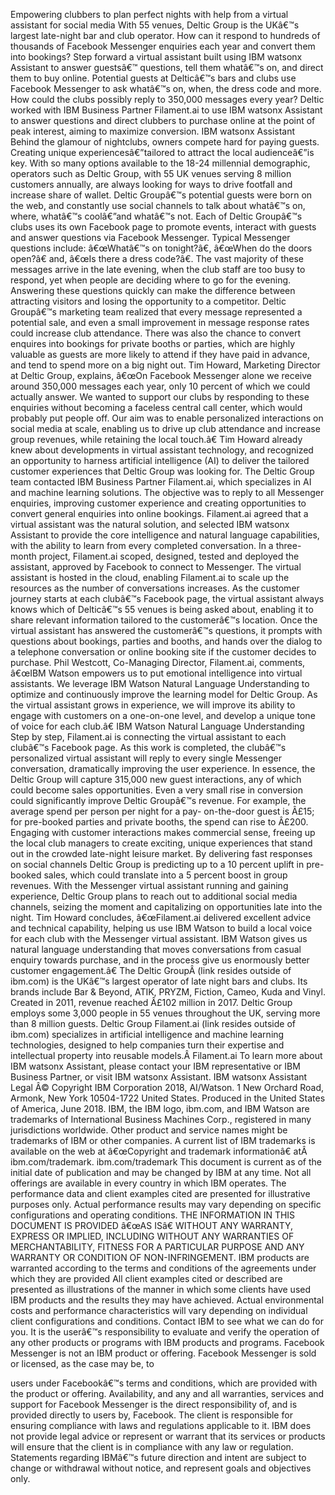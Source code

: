 ﻿Empowering clubbers to plan perfect nights with help from a virtual assistant for social media With 55 venues, Deltic Group is the UKâ€™s largest late-night bar and club operator. How can it respond to hundreds of thousands of Facebook Messenger enquiries each year and convert them into bookings? Step forward a virtual assistant built using IBM watsonx Assistant to answer guestsâ€™ questions, tell them whatâ€™s on, and direct them to buy online. Potential guests at Delticâ€™s bars and clubs use Facebook Messenger to ask whatâ€™s on, when, the dress code and more. How could the clubs possibly reply to 350,000 messages every year? Deltic worked with IBM Business Partner Filament.ai to use IBM watsonx Assistant to answer questions and direct clubbers to purchase online at the point of peak interest, aiming to maximize conversion. IBM watsonx Assistant Behind the glamour of nightclubs, owners compete hard for paying guests. Creating unique experiencesâ€”tailored to attract the local audienceâ€”is key. With so many options available to the 18-24 millennial demographic, operators such as Deltic Group, with 55 UK venues serving 8 million customers annually, are always looking for ways to drive footfall and increase share of wallet. Deltic Groupâ€™s potential guests were born on the web, and constantly use social channels to talk about whatâ€™s on, where, whatâ€™s coolâ€”and whatâ€™s not. Each of Deltic Groupâ€™s clubs uses its own Facebook page to promote events, interact with guests and answer questions via Facebook Messenger. Typical Messenger questions include: â€œWhatâ€™s on tonight?â€, â€œWhen do the doors open?â€ and, â€œIs there a dress code?â€. The vast majority of these messages arrive in the late evening, when the club staff are too busy to respond, yet when people are deciding where to go for the evening. Answering these questions quickly can make the difference between attracting visitors and losing the opportunity to a competitor. Deltic Groupâ€™s marketing team realized that every message represented a potential sale, and even a small improvement in message response rates could increase club attendance. There was also the chance to convert enquires into bookings for private booths or parties, which are highly valuable as guests are more likely to attend if they have paid in advance, and tend to spend more on a big night out. Tim Howard, Marketing Director at Deltic Group, explains, â€œOn Facebook Messenger alone we receive around 350,000 messages each year, only 10 percent of which we could actually answer. We wanted to support our clubs by responding to these enquiries without becoming a faceless central call center, which would probably put people off. Our aim was to enable personalized interactions on social media at scale, enabling us to drive up club attendance and increase group revenues, while retaining the local touch.â€ Tim Howard already knew about developments in virtual assistant technology, and recognized an opportunity to harness artificial intelligence (AI) to deliver the tailored customer experiences that Deltic Group was looking for. The Deltic Group team contacted IBM Business Partner Filament.ai, which specializes in AI and machine learning solutions. The objective was to reply to all Messenger enquiries, improving customer experience and creating opportunities to convert general enquiries into online bookings. Filament.ai agreed that a virtual assistant was the natural solution, and selected IBM watsonx Assistant to provide the core intelligence and natural language capabilities, with the ability to learn from every completed conversation. In a three-month project, Filament.ai scoped, designed, tested and deployed the assistant, approved by Facebook to connect to Messenger. The virtual assistant is hosted in the cloud, enabling Filament.ai to scale up the resources as the number of conversations increases. As the customer journey starts at each clubâ€™s Facebook page, the virtual assistant always knows which of Delticâ€™s 55 venues is being asked about, enabling it to share relevant information tailored to the customerâ€™s location. Once the virtual assistant has answered the customerâ€™s questions, it prompts with questions about bookings, parties and booths, and hands over the dialog to a telephone conversation or online booking site if the customer decides to purchase. Phil Westcott, Co-Managing Director, Filament.ai, comments, â€œIBM Watson empowers us to put emotional intelligence into virtual assistants. We leverage IBM Watson Natural Language Understanding to optimize and continuously improve the learning model for Deltic Group. As the virtual assistant grows in experience, we will improve its ability to engage with customers on a one-on-one level, and develop a unique tone of voice for each club.â€ IBM Watson Natural Language Understanding Step by step, Filament.ai is connecting the virtual assistant to each clubâ€™s Facebook page. As this work is completed, the clubâ€™s personalized virtual assistant will reply to every single Messenger conversation, dramatically improving the user experience. In essence, the Deltic Group will capture 315,000 new guest interactions, any of which could become sales opportunities. Even a very small rise in conversion could significantly improve Deltic Groupâ€™s revenue. For example, the average spend per person per night for a pay- on-the-door guest is Â£15; for pre-booked parties and private booths, the spend can rise to Â£200. Engaging with customer interactions makes commercial sense, freeing up the local club managers to create exciting, unique experiences that stand out in the crowded late-night leisure market. By delivering fast responses on social channels Deltic Group is predicting up to a 10 percent uplift in pre-booked sales, which could translate into a 5 percent boost in group revenues. With the Messenger virtual assistant running and gaining experience, Deltic Group plans to reach out to additional social media channels, seizing the moment and capitalizing on opportunities late into the night. Tim Howard concludes, â€œFilament.ai delivered excellent advice and technical capability, helping us use IBM Watson to build a local voice for each club with the Messenger virtual assistant. IBM Watson gives us natural language understanding that moves conversations from casual enquiry towards purchase, and in the process give us enormously better customer engagement.â€ The Deltic GroupÂ (link resides outside of ibm.com) is the UKâ€™s largest operator of late night bars and clubs. Its brands include Bar & Beyond, ATIK, PRYZM, Fiction, Cameo, Kuda and Vinyl. Created in 2011, revenue reached Â£102 million in 2017. Deltic Group employs some 3,000 people in 55 venues throughout the UK, serving more than 8 million guests. Deltic Group Filament.ai (link resides outside of ibm.com) specializes in artificial intelligence and machine learning technologies, designed to help companies turn their expertise and intellectual property into reusable models.Â  Filament.ai To learn more about IBM watsonx Assistant, please contact your IBM representative or IBM Business Partner, or visit IBM watsonx Assistant. IBM watsonx Assistant Legal Â© Copyright IBM Corporation 2018, AI/Watson. 1 New Orchard Road, Armonk, New York 10504-1722 United States. Produced in the United States of America, June 2018. IBM, the IBM logo, ibm.com, and IBM Watson are trademarks of International Business Machines Corp., registered in many jurisdictions worldwide. Other product and service names might be trademarks of IBM or other companies. A current list of IBM trademarks is available on the web at â€œCopyright and trademark informationâ€ atÂ ibm.com/trademark. ibm.com/trademark This document is current as of the initial date of publication and may be changed by IBM at any time. Not all offerings are available in every country in which IBM operates. The performance data and client examples cited are presented for illustrative purposes only. Actual performance results may vary depending on specific configurations and operating conditions. THE INFORMATION IN THIS DOCUMENT IS PROVIDED â€œAS ISâ€ WITHOUT ANY WARRANTY, EXPRESS OR IMPLIED, INCLUDING WITHOUT ANY WARRANTIES OF MERCHANTABILITY, FITNESS FOR A PARTICULAR PURPOSE AND ANY WARRANTY OR CONDITION OF NON-INFRINGEMENT. IBM products are warranted according to the terms and conditions of the agreements under which they are provided All client examples cited or described are presented as illustrations of the manner in which some clients have used IBM products and the results they may have achieved. Actual environmental costs and performance characteristics will vary depending on individual client configurations and conditions. Contact IBM to see what we can do for you. It is the userâ€™s responsibility to evaluate and verify the operation of any other products or programs with IBM products and programs. Facebook Messenger is not an IBM product or offering. Facebook Messenger is sold or licensed, as the case may be, to

users under Facebookâ€™s terms and conditions, which are provided with the product or offering. Availability, and any and all warranties, services and support for Facebook Messenger is the direct responsibility of, and is provided directly to users by, Facebook. The client is responsible for ensuring compliance with laws and regulations applicable to it. IBM does not provide legal advice or represent or warrant that its services or products will ensure that the client is in compliance with any law or regulation. Statements regarding IBMâ€™s future direction and intent are subject to change or withdrawal without notice, and represent goals and objectives only.
